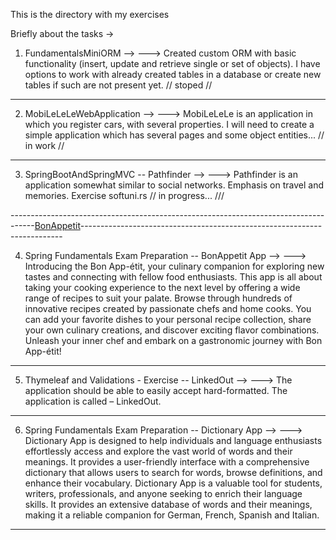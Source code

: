 This is the directory with my exercises

Briefly about the tasks ->

1. FundamentalsMiniORM  -->
    ---> Created custom ORM with basic functionality (insert, update and retrieve single or set of objects). 
         I have options to work with already created tables in a database or create new tables if such are not present yet.  // stoped //
      
-------------------------------------------------------------------------------------------------------------------------------------------------------------
2. MobiLeLeLeWebApplication -->
   ---> MobiLeLeLe is an application in which you register cars, with several properties.
        I will need to create a simple application which has several pages and some object entities...       // in work //

-------------------------------------------------------------------------------------------------------------------------------------------------------------

3. SpringBootAndSpringMVC -- Pathfinder -->
   ---> Pathfinder is an application somewhat similar to social networks.
        Emphasis on travel and memories. Exercise softuni.rs                               // in progress... ///

------------------------------------------------------------------------------------[BonAppetit](BonAppetit)-------------------------------------------------------------------------

4. Spring Fundamentals Exam Preparation -- BonAppetit App -->
   ---> Introducing the Bon App-étit, your culinary companion for exploring new tastes and connecting with
        fellow food enthusiasts. This app is all about taking your cooking experience to the next level by offering a
        wide range of recipes to suit your palate. Browse through hundreds of innovative recipes created by passionate
        chefs and home cooks. You can add your favorite dishes to your personal recipe collection, share your own
        culinary creations, and discover exciting flavor combinations. Unleash your inner chef and embark on a
        gastronomic journey with Bon App-étit!


-------------------------------------------------------------------------------------------------------------------------------------------------------------

5. Thymeleaf and Validations - Exercise -- LinkedOut -->
    ---> The application should be able to easily accept hard-formatted. The application is called – LinkedOut.

-------------------------------------------------------------------------------------------------------------------------------------------------------------

6. Spring Fundamentals Exam Preparation -- Dictionary App -->
   ---> Dictionary App is designed to help individuals and language enthusiasts effortlessly access and explore the vast
   world of words and their meanings. It provides a user-friendly interface with a comprehensive dictionary that allows
   users to search for words, browse definitions, and enhance their vocabulary.
   Dictionary App is a valuable tool for students, writers, professionals, and anyone seeking to enrich their language
   skills. It provides an extensive database of words and their meanings, making it a reliable companion for German,
   French, Spanish and Italian.


-------------------------------------------------------------------------------------------------------------------------------------------------------------